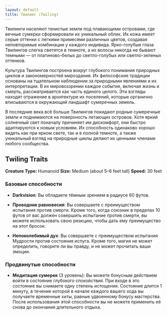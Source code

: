 ```yaml
---
layout: default
title: Твилинг (Twiling)
---
```


Твилинги населяют тенистые земли под плавающими островами, где вечные сумерки сформировали их уникальный облик. Их кожа имеет серые оттенки с легкими примесями различных цветов, создавая неповторимые комбинации у каждого индивида. Ярко-голубые глаза Твилингов слегка светятся в темноте, а их волосы никогда не бывают темными — от платиново-белых до светло-голубых или светло-зеленых оттенков.

Культура Твилингов построена вокруг глубокого понимания природных циклов и закономерностей мироздания. Их философские традиции основаны на тщательном наблюдении за природными явлениями и их интерпретации. В их мировоззрении каждое событие, включая жизнь и смерть, рассматривается как часть единого целого. Эти взгляды находят отражение в архитектуре их поселений, которые органично вписываются в окружающий ландшафт сумеречных земель.

В последние века всё больше Твилингов покидают родные сумеречные земли и поднимаются на поверхность летающих островов. Хотя яркий солнечный свет поначалу причиняет им дискомфорт, они быстро адаптируются к новым условиям. Их способность одинаково хорошо видеть как при ярком свете, так и в полной темноте, а также уникальный взгляд на природные циклы делают их ценными членами любого сообщества.

## Twiling Traits
**Creature Type:** Humanoid
**Size:** Medium (about 5–6 feet tall)
**Speed:** 30 feet

### Базовые способности
- **Darkvision**: Вы обладаете тёмным зрением в радиусе 60 футов.

- **Проводник равновесия**: Вы совершаете с преимуществом испытания против смерти. Кроме того, когда союзник в пределах 10 футов от вас должен совершить испытание против смерти, вы можете использовать свою реакцию, чтобы дать ему преимущество на этот бросок.

- **Непоколебимый дух**: Вы совершаете с преимуществом испытания Мудрости против состояния испуга. Кроме того, магия не может определить, говорите ли вы правду, и не может прочитать ваши эмоции.

### Продвинутые способности
- **Медитация сумерек** (3 уровень): Вы можете бонусным действием войти в состояние глубокого спокойствия. При входе в это состояние вы снимаете одну степень истощения. Состояние длится 1 минуту, в течение которой в начале каждого вашего хода вы получаете временные хиты, равные удвоенному бонусу мастерства. После использования этой способности вы не можете применить её снова до окончания длительного отдыха.